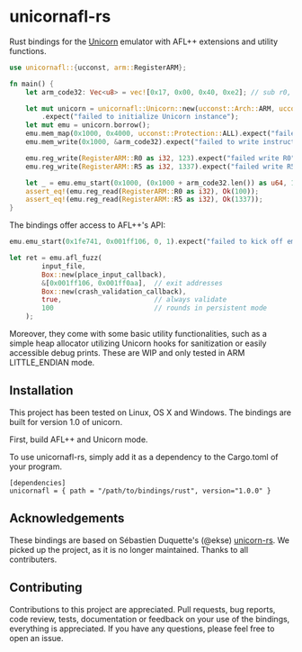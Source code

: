 # unicornafl-rs

Rust bindings for the [Unicorn](http://www.unicorn-engine.org/) emulator with AFL++ extensions and utility functions.

```rust
use unicornafl::{ucconst, arm::RegisterARM};

fn main() {
    let arm_code32: Vec<u8> = vec![0x17, 0x00, 0x40, 0xe2]; // sub r0, #23

    let mut unicorn = unicornafl::Unicorn::new(ucconst::Arch::ARM, ucconst::Mode::LITTLE_ENDIAN, 0)
        .expect("failed to initialize Unicorn instance");
    let mut emu = unicorn.borrow();
    emu.mem_map(0x1000, 0x4000, ucconst::Protection::ALL).expect("failed to map code page");
    emu.mem_write(0x1000, &arm_code32).expect("failed to write instructions");

    emu.reg_write(RegisterARM::R0 as i32, 123).expect("failed write R0");
    emu.reg_write(RegisterARM::R5 as i32, 1337).expect("failed write R5");

    let _ = emu.emu_start(0x1000, (0x1000 + arm_code32.len()) as u64, 10 * ucconst::SECOND_SCALE, 1000);
    assert_eq!(emu.reg_read(RegisterARM::R0 as i32), Ok(100));
    assert_eq!(emu.reg_read(RegisterARM::R5 as i32), Ok(1337));
}
```

The bindings offer access to AFL++'s API:
```rust
emu.emu_start(0x1fe741, 0x001ff106, 0, 1).expect("failed to kick off emulation");

let ret = emu.afl_fuzz(
        input_file,
        Box::new(place_input_callback),
        &[0x001ff106, 0x001ff0aa],  // exit addresses
        Box::new(crash_validation_callback),
        true,                       // always validate
        100                         // rounds in persistent mode
    );
```

Moreover, they come with some basic utility functionalities, such as
a simple heap allocator utilizing Unicorn hooks for sanitization or easily accessible debug prints. 
These are WIP and only tested in ARM LITTLE_ENDIAN mode.

## Installation

This project has been tested on Linux, OS X and Windows. 
The bindings are built for version 1.0 of unicorn.

First, build AFL++ and Unicorn mode.

To use unicornafl-rs, simply add it as a dependency to the Cargo.toml of your program.

```
[dependencies]
unicornafl = { path = "/path/to/bindings/rust", version="1.0.0" }
```

## Acknowledgements

These bindings are based on Sébastien Duquette's (@ekse) [unicorn-rs](https://github.com/unicorn-rs/unicorn-rs).
We picked up the project, as it is no longer maintained.
Thanks to all contributers.


## Contributing

Contributions to this project are appreciated. Pull requests, bug reports, code review, tests,
documentation or feedback on your use of the bindings, everything is appreciated. 
If you have any questions, please feel free to open an issue.
